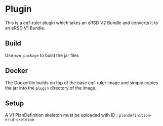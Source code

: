 # Plugin

This is a cqf-ruler plugin which takes an eRSD V2 Bundle and converts it to an eRSD V1 Bundle.

## Build

Use `mvn package` to build the jar files

## Docker

The Dockerfile builds on top of the base cqf-ruler image and simply copies the jar into the `plugin` directory of the image.

## Setup

A V1 PlanDefinition skeleton must be uploaded with ID : `plandefinition-ersd-skeleton`
